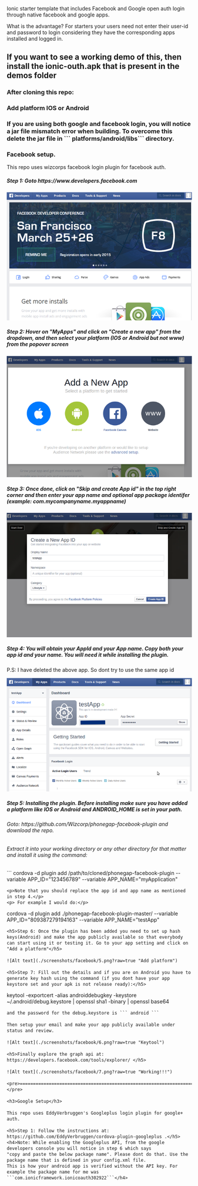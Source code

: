 Ionic starter template that includes Facebook and Google open auth login through native facebook and google apps.

What is the advantage? For starters your users need not enter their user-id and password to login considering they
have the corresponding apps installed and logged in.

<h2>If you want to see a working demo of this, then install the ionic-outh.apk that is present in the demos folder</h2>

<h3>After cloning this repo: </h3>
<h3>Add platform IOS or Android</h3>
<h3>If you are using both google and facebook login, you will notice a jar file mismatch error when building.
To overcome this delete the jar file in ``` platforms/android/libs``` directory.</h3>

<h3>Facebook setup.</h3>

This repo uses wizcorps facebook login plugin for facebook auth.

<h5>Step 1: Goto https://www.developers.facebook.com </h5> 

![Alt text](./screenshots/facebook/1.png?raw=true "Goto developers.facebook.com")

<h5>Step 2: Hover on "MyApps" and click on "Create a new app" from the dropdown, and then select your platform (IOS or Android but not www) from the popover screen</h5>

![Alt text](./screenshots/facebook/2.png?raw=true "Platform")

<h5>Step 3: Once done, click on "Skip and create App id" in the top right corner and then enter your app name and optional app package identifer (example: com.mycompanyname.myappname)</h5>

![Alt text](./screenshots/facebook/3.png?raw=true "App name and optional package name")

<h5>Step 4: You will obtain your AppId and your App name. Copy both your app id and your name. You will need it while installing the plugin.</h5>

<p>P.S: I have deleted the above app. So dont try to use the same app id</p>

![Alt text](./screenshots/facebook/4.png?raw=true "ID and Name")

<h5>Step 5: Installing the plugin. Before installing make sure you have added a platform like IOS or Android and ANDROID_HOME is set in your path.</h5>
<h6>Goto: https://github.com/Wizcorp/phonegap-facebook-plugin and download the repo.</h6>
<h6>Extract it into your working directory or any other directory for that matter and install it using the command:</h6>
```
cordova -d plugin add /path/to/cloned/phonegap-facebook-plugin --variable APP_ID="123456789" --variable APP_NAME="myApplication"

```
<p>Note that you should replace the app id and app name as mentioned in step 4.</p>
<p> For example I would do:</p>
```
cordova -d plugin add ./phonegap-facebook-plugin-master/ --variable APP_ID="809387279194163" --variable APP_NAME="testApp"

```
<h5>Step 6: Once the plugin has been added you need to set up hash keys(Android) and make the app publicly available so that everybody can start using it or testing it. Go to your app setting and click on "Add a platform"</h5>

![Alt text](./screenshots/facebook/5.png?raw=true "Add platform")

<h5>Step 7: Fill out the details and if you are on Android you have to generate key hash using the command (if you dont have your app keystore set and your apk is not release ready):</h5>

```
keytool -exportcert -alias androiddebugkey -keystore ~/.android/debug.keystore | openssl sha1 -binary | openssl base64
```
and the password for the debug.keystore is ``` android ```

Then setup your email and make your app publicly available under status and review.

![Alt text](./screenshots/facebook/6.png?raw=true "Keytool")

<h5>Finally explore the graph api at: https://developers.facebook.com/tools/explorer/ </h5>

![Alt text](./screenshots/facebook/7.png?raw=true "Working!!!")

<pre>================================================================================================================</pre>

<h3>Google Setup</h3>

This repo uses EddyVerbruggen's Googleplus login plugin for google+ auth.

<h5>Step 1: Follow the instructions at: https://github.com/EddyVerbruggen/cordova-plugin-googleplus .</h5>
<h4>Note: While enabling the Googleplus API, from the google developers console you will notice in step 6 which says
"copy and paste the below package name". Please dont do that. Use the package name that is defined in your config.xml file.
This is how your android app is verified without the API key. For example the package name for me was ```com.ionicframework.ionicoauth302922```</h4>



